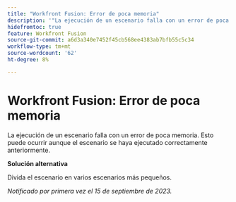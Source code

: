 ```yaml
---
title: "Workfront Fusion: Error de poca memoria"
description: '"La ejecución de un escenario falla con un error de poca memoria. Esto puede ocurrir aunque el escenario se haya ejecutado correctamente anteriormente".'
hidefromtoc: true
feature: Workfront Fusion
source-git-commit: a6d3a340e7452f45cb568ee4383ab7bfb55c5c34
workflow-type: tm+mt
source-wordcount: '62'
ht-degree: 8%

---
```



# Workfront Fusion: Error de poca memoria

La ejecución de un escenario falla con un error de poca memoria. Esto puede ocurrir aunque el escenario se haya ejecutado correctamente anteriormente.

**Solución alternativa**

Divida el escenario en varios escenarios más pequeños.

_Notificado por primera vez el 15 de septiembre de 2023._
